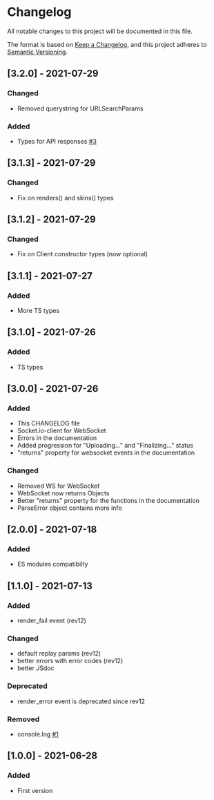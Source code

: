 # Changelog
All notable changes to this project will be documented in this file.

The format is based on [Keep a Changelog](https://keepachangelog.com/en/1.0.0/),
and this project adheres to [Semantic Versioning](https://semver.org/spec/v2.0.0.html).

## [3.2.0] - 2021-07-29
### Changed
- Removed querystring for URLSearchParams

### Added
- Types for API responses [#3](https://github.com/LockBlock-dev/ordr.js/issues/3)

## [3.1.3] - 2021-07-29
### Changed
- Fix on renders() and skins() types

## [3.1.2] - 2021-07-29
### Changed
- Fix on Client constructor types (now optional)

## [3.1.1] - 2021-07-27
### Added
- More TS types

## [3.1.0] - 2021-07-26
### Added
- TS types

## [3.0.0] - 2021-07-26
### Added
- This CHANGELOG file
- Socket.io-client for WebSocket
- Errors in the documentation
- Added progression for "Uploading..." and "Finalizing..." status
- "returns" property for websocket events in the documentation

### Changed
- Removed WS for WebSocket
- WebSocket now returns Objects
- Better "returns" property for the functions in the documentation
- ParseError object contains more info

## [2.0.0] - 2021-07-18
### Added
- ES modules compatibilty

## [1.1.0] - 2021-07-13
### Added
- render_fail event (rev12)

### Changed
- default replay params (rev12)
- better errors with error codes (rev12)
- better JSdoc

### Deprecated
- render_error event is deprecated since rev12

### Removed
- console.log [#1](https://github.com/LockBlock-dev/ordr.js/pull/1)

## [1.0.0] - 2021-06-28
### Added
- First version